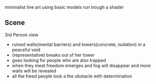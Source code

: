 minimalist line art using basic models run trough a shader

## Scene 
3rd Person view
- ruined walls(mental barriers) and towers(concrete, isolation) in a peaceful void
- (representative) breaks out of her tower
- goes looking for people who are also trapped
- when they meet freedom emerges and fog will disappear and more walls will be revealed
- all the freed people look a the obstacle with determination 